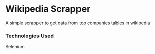 # Wikipedia Scrapper

A simple scrapper to get data from top companies tables in wikipedia

### Technologies Used

Selenium